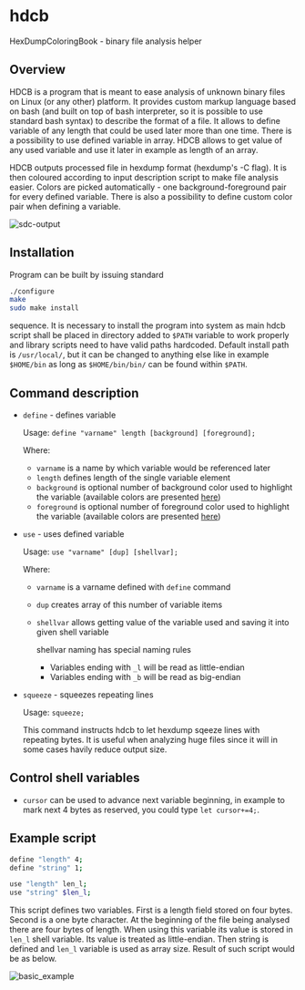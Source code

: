 # hdcb
HexDumpColoringBook - binary file analysis helper

Overview
---

HDCB is a program that is meant to ease analysis of unknown binary files on
Linux (or any other) platform. It provides custom markup language based on bash
(and built on top of bash interpreter, so it is possible to use standard bash
syntax) to describe the format of a file. It allows to define variable of any
length that could be used later more than one time. There is a possibility to
use defined variable in array. HDCB allows to get value of any used variable and
use it later in example as length of an array.

HDCB outputs processed file in hexdump format (hexdump's -C flag). It is then
coloured according to input description script to make file analysis easier.
Colors are picked automatically - one background-foreground pair for every
defined variable. There is also a possibility to define custom color pair when
defining a variable.

![sdc-output](https://github.com/v3l0c1r4pt0r/hdcb/blob/master/doc/sdc.png?raw=true "Analyzed SDC file")

Installation
---

Program can be built by issuing standard
```bash
./configure
make
sudo make install
```
sequence. It is necessary to install the program into system as main hdcb script
shall be placed in directory added to `$PATH` variable to work properly and
library scripts need to have valid paths hardcoded. Default install path is
`/usr/local/`, but it can be changed to anything else like in example
`$HOME/bin` as long as `$HOME/bin/bin/` can be found within `$PATH`.

Command description
---

* `define` - defines variable

  Usage: ```define "varname" length [background] [foreground];```

  Where:

  - `varname` is a name by which variable would be referenced later
  - `length` defines length of the single variable element
  - `background` is optional number of background color used to highlight the
    variable (available colors are presented
[here](http://misc.flogisoft.com/bash/tip_colors_and_formatting#background1))
  - `foreground` is optional number of foreground color used to highlight the
    variable (available colors are presented
[here](http://misc.flogisoft.com/bash/tip_colors_and_formatting#foreground_text1))

* `use` - uses defined variable

  Usage: ```use "varname" [dup] [shellvar];```

  Where:

  - `varname` is a varname defined with `define` command
  - `dup` creates array of this number of variable items
  - `shellvar` allows getting value of the variable used and saving it into
    given shell variable

    shellvar naming has special naming rules

    - Variables ending with `_l` will be read as little-endian
    - Variables ending with `_b` will be read as big-endian

* `squeeze` - squeezes repeating lines

  Usage: ```squeeze;```

  This command instructs hdcb to let hexdump sqeeze lines with repeating bytes.
  It is useful when analyzing huge files since it will in some cases havily
  reduce output size.

Control shell variables
---

* `cursor` can be used to advance next variable beginning, in example to mark
  next 4 bytes as reserved, you could type `let cursor+=4;`.

Example script
---

```bash
define "length" 4;
define "string" 1;

use "length" len_l;
use "string" $len_l;
```

This script defines two variables. First is a length field stored on four bytes.
Second is a one byte character. At the beginning of the file being analysed
there are four bytes of length. When using this variable its value is stored in
`len_l` shell variable. Its value is treated as little-endian. Then string is
defined and `len_l` variable is used as array size. Result of such script would
be as below.

![basic_example](https://github.com/v3l0c1r4pt0r/hdcb/blob/master/doc/example.png?raw=true "String HDCB output")
